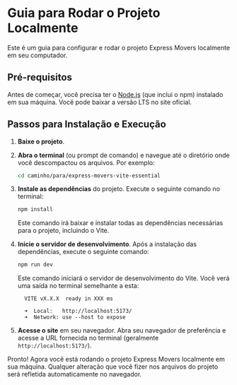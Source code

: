 # Guia para Rodar o Projeto Localmente

Este é um guia para configurar e rodar o projeto Express Movers localmente em seu computador.

## Pré-requisitos

Antes de começar, você precisa ter o [Node.js](https://nodejs.org/) (que inclui o npm) instalado em sua máquina. Você pode baixar a versão LTS no site oficial.

## Passos para Instalação e Execução

1.  **Baixe o projeto**.

2.  **Abra o terminal** (ou prompt de comando) e navegue até o diretório onde você descompactou os arquivos. Por exemplo:

    ```sh
    cd caminho/para/express-movers-vite-essential
    ```

3.  **Instale as dependências** do projeto. Execute o seguinte comando no terminal:

    ```sh
    npm install
    ```

    Este comando irá baixar e instalar todas as dependências necessárias para o projeto, incluindo o Vite.

4.  **Inicie o servidor de desenvolvimento**. Após a instalação das dependências, execute o seguinte comando:

    ```sh
    npm run dev
    ```

    Este comando iniciará o servidor de desenvolvimento do Vite. Você verá uma saída no terminal semelhante a esta:

    ```
      VITE vX.X.X  ready in XXX ms

      ➜  Local:   http://localhost:5173/
      ➜  Network: use --host to expose
    ```

5.  **Acesse o site** em seu navegador. Abra seu navegador de preferência e acesse a URL fornecida no terminal (geralmente `http://localhost:5173/`).

Pronto! Agora você está rodando o projeto Express Movers localmente em sua máquina. Qualquer alteração que você fizer nos arquivos do projeto será refletida automaticamente no navegador.
